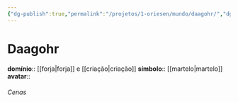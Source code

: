 ```yaml
---
{"dg-publish":true,"permalink":"/projetos/1-oriesen/mundo/daagohr/","dgHomeLink":true,"dgPassFrontmatter":false}
---
```



# Daagohr
**domínio**:: [[forja|forja]] e [[criação|criação]]
**símbolo**:: [[martelo|martelo]]
**avatar**:: 

###### Cenas

